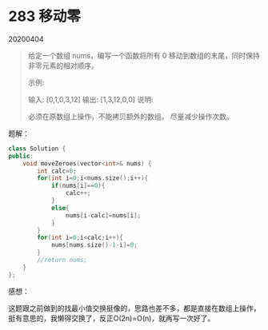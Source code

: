 # 283 移动零

20200404

> 给定一个数组 nums，编写一个函数将所有 0 移动到数组的末尾，同时保持非零元素的相对顺序。
>
> 示例:
>
> 输入: [0,1,0,3,12]
> 输出: [1,3,12,0,0]
> 说明:
>
> 必须在原数组上操作，不能拷贝额外的数组。
> 尽量减少操作次数。

题解：

```c++
class Solution {
public:
    void moveZeroes(vector<int>& nums) {
        int calc=0;
        for(int i=0;i<nums.size();i++){
            if(nums[i]==0){
                calc++;
            }
            else{
                nums[i-calc]=nums[i];
            }
        }
        for(int i=0;i<calc;i++){
            nums[nums.size()-1-i]=0;
        }
        //return nums;
    }
};
```

感想：

这题跟之前做到的找最小值交换挺像的，思路也差不多，都是直接在数组上操作，挺有意思的，我懒得交换了，反正O(2n)=O(n)，就再写一次好了。